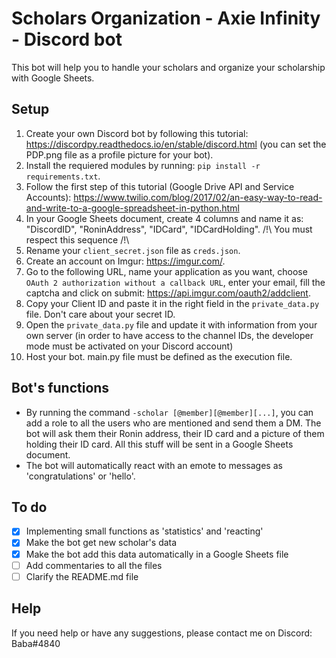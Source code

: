 # Scholars Organization - Axie Infinity - Discord bot
This bot will help you to handle your scholars and organize your scholarship with Google Sheets.

## Setup
1. Create your own Discord bot by following this tutorial: https://discordpy.readthedocs.io/en/stable/discord.html (you can set the PDP.png file as a profile picture for your bot).
2. Install the requiered modules by running: ``pip install -r requirements.txt``.
5. Follow the first step of this tutorial (Google Drive API and Service Accounts): https://www.twilio.com/blog/2017/02/an-easy-way-to-read-and-write-to-a-google-spreadsheet-in-python.html
6. In your Google Sheets document, create 4 columns and name it as: "DiscordID", "RoninAddress", "IDCard", "IDCardHolding". /!\ You must respect this sequence /!\
7. Rename your ``client_secret.json`` file as ``creds.json``.
8. Create an account on Imgur: https://imgur.com/.
9. Go to the following URL, name your application as you want, choose ``OAuth 2 authorization without a callback URL``, enter your email, fill the captcha and click on submit: https://api.imgur.com/oauth2/addclient.
10. Copy your Client ID and paste it in the right field in the ``private_data.py`` file. Don't care about your secret ID.
11. Open the ``private_data.py`` file and update it with information from your own server (in order to have access to the channel IDs, the developer mode must be activated on your Discord account)
12. Host your bot. main.py file must be defined as the execution file.

## Bot's functions
- By running the command ``-scholar [@member][@member][...]``, you can add a role to all the users who are mentioned and send them a DM. The bot will ask them their Ronin address, their ID card and a picture of them holding their ID card. All this stuff will be sent in a Google Sheets document.
- The bot will automatically react with an emote to messages as 'congratulations' or 'hello'.

## To do
- [x] Implementing small functions as 'statistics' and 'reacting'
- [x] Make the bot get new scholar's data
- [x] Make the bot add this data automatically in a Google Sheets file
- [ ] Add commentaries to all the files
- [ ] Clarify the README.md file

## Help
If you need help or have any suggestions, please contact me on Discord: Baba#4840
